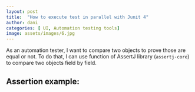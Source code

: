 ```yaml
---
layout: post
title:  "How to execute test in parallel with Junit 4"
author: dani
categories: [ UI, Automation testing tools]
image: assets/images/6.jpg
---
```


As an automation tester, I want to compare two objects to prove those are equal or not.
To do that, I can use function of AssertJ library (`assertj-core`) to compare two objects field by field.

## Assertion example:

